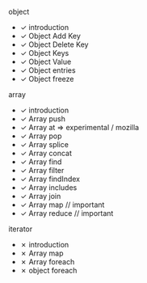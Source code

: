 object

- &check; introduction
- &check; Object Add Key
- &check; Object Delete Key
- &check; Object Keys
- &check; Object Value
- &check; Object entries
- &check; Object freeze

array

- &check; introduction
- &check; Array push
- &check; Array at => experimental / mozilla
- &check; Array pop
- &check; Array splice
- &check; Array concat
- &check; Array find
- &check; Array filter
- &check; Array findIndex
- &check; Array includes
- &check; Array join
- &check; Array map // important
- &check; Array reduce // important

iterator

- &cross; introduction
- &cross; Array map
- &cross; Array foreach
- &cross; object foreach
